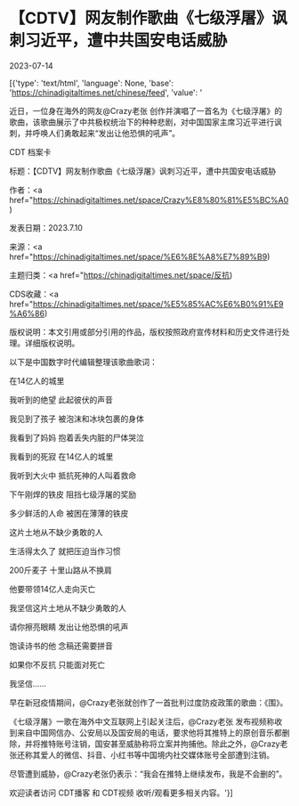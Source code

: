 # 【CDTV】网友制作歌曲《七级浮屠》讽刺习近平，遭中共国安电话威胁

2023-07-14

[{'type': 'text/html', 'language': None, 'base': 'https://chinadigitaltimes.net/chinese/feed', 'value': '

近日，一位身在海外的网友@Crazy老张 创作并演唱了一首名为《七级浮屠》的歌曲，该歌曲展示了中共极权统治下的种种悲剧，对中国国家主席习近平进行讽刺，并呼唤人们勇敢起来“发出让他恐惧的吼声”。



CDT 档案卡

标题：【CDTV】网友制作歌曲《七级浮屠》讽刺习近平，遭中共国安电话威胁

作者：<a href="https://chinadigitaltimes.net/space/Crazy%E8%80%81%E5%BC%A0)

发表日期：2023.7.10

来源：<a href="https://chinadigitaltimes.net/space/%E6%8E%A8%E7%89%B9)

主题归类：<a href="https://chinadigitaltimes.net/space/反抗)

CDS收藏：<a href="https://chinadigitaltimes.net/space/%E5%85%AC%E6%B0%91%E9%A6%86)

版权说明：本文引用或部分引用的作品，版权按照政府宣传材料和历史文件进行处理。详细版权说明。





以下是中国数字时代编辑整理该歌曲歌词：



在14亿人的城里

我听到的绝望 此起彼伏的声音

我见到了孩子 被泡沫和冰块包裹的身体

我看到了妈妈 抱着丢失内脏的尸体哭泣

我看到的死寂 在14亿人的城里

我听到大火中 抵抗死神的人叫着救命

下午刚焊的铁皮 阻挡七级浮屠的奖励

多少鲜活的人命 被困在薄薄的铁皮

这片土地从不缺少勇敢的人

生活得太久了 就把压迫当作习惯

200斤麦子 十里山路从不换肩

他要带领14亿人走向灭亡

我坚信这片土地从不缺少勇敢的人

请你擦亮眼睛 发出让他恐惧的吼声

饱读诗书的他 念稿还需要拼音

如果你不反抗 只能面对死亡

我坚信&#8230;&#8230;



早在新冠疫情期间，@Crazy老张就创作了一首批判过度防疫政策的歌曲：《围》。

《七级浮屠》一歌在海外中文互联网上引起关注后，@Crazy老张 发布视频称收到来自中国网信办、公安局以及国安局的电话，要求他将其推特上的原创音乐都删除，并将推特账号注销，国安甚至威胁称将立案并拘捕他。除此之外，@Crazy老张还称其爱人的微信、抖音、小红书等中国境内社交媒体账号全部遭到注销。

尽管遭到威胁，@Crazy老张仍表示：“我会在推特上继续发布，我是不会删的”。

欢迎读者访问 CDT播客 和 CDT视频 收听/观看更多相关内容。'}]
